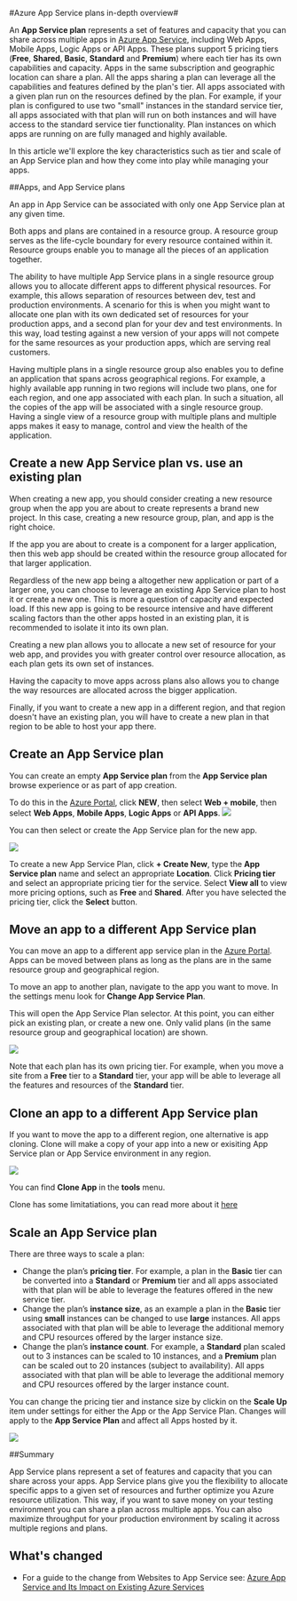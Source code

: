 <properties 
	pageTitle="Azure App Service plans in-depth overview" 
	description="Learn how App Service plans for Azure App Service work, and how they benefit your management experience." 
	keywords="app service, azure app service, scale, scalable, app service plan, app service cost"
	services="app-service" 
	documentationCenter="" 
	authors="btardif" 
	manager="wpickett" 
	editor=""/>

<tags 
	ms.service="app-service" 
	ms.workload="na" 
	ms.tgt_pltfrm="na" 
	ms.devlang="na" 
	ms.topic="article" 
	ms.date="05/18/2016" 
	ms.author="byvinyal"/>

#Azure App Service plans in-depth overview#

An **App Service plan** represents a set of features and capacity that you can share across multiple apps in [Azure App Service](http://go.microsoft.com/fwlink/?LinkId=529714), including Web Apps, Mobile Apps, Logic Apps or API Apps. These plans support 5 pricing tiers (**Free**, **Shared**, **Basic**, **Standard** and **Premium**) where each tier has its own capabilities and capacity. Apps in the same subscription and geographic location can share a plan. All the apps sharing a plan can leverage all the capabilities and features defined by the plan's tier. All apps associated with a given plan run on the resources defined by the plan. For example, if your plan is configured to use two "small" instances in the standard service tier, all apps associated with that plan will run on both instances and will have access to the standard service tier functionality. Plan instances on which apps are running on are fully managed and highly available.

In this article we'll explore the key characteristics such as tier and scale of an App Service plan and how they come into play while managing your apps.

##Apps, and App Service plans

An app in App Service can be associated with only one App Service plan at any given time. 

Both apps and plans are contained in a resource group. A resource group serves as the life-cycle boundary for every resource contained within it. Resource groups enable you to manage all the pieces of an application together.

The ability to have multiple App Service plans in a single resource group allows you to allocate different apps to different physical resources. For example, this allows separation of resources between dev, test and production environments. A scenario for this is when you might want to allocate one plan with its own dedicated set of resources for your production apps, and a second plan for your dev and test environments. In this way, load testing against a new version of your apps will not compete for the same resources as your production apps, which are serving real customers.

Having multiple plans in a single resource group also enables you to define an application that spans across geographical regions. For example, a highly available app running in two regions will include two plans, one for each region, and one app associated with each plan. In such a situation, all the copies of the app will be associated with a single resource group. Having a single view of a resource group with multiple plans and multiple apps makes it easy to manage, control and view the health of the application.

## Create a new App Service plan vs. use an existing plan

When creating a new app, you should consider creating a new resource group when the app you are about to create represents a brand new project. In this case, creating a new resource group, plan, and app is the right choice.

If the app you are about to create is a component for a larger application, then this web app should be created within the resource group allocated for that larger application.

Regardless of the new app being a altogether new application or part of a larger one, you can choose to leverage an existing App Service plan to host it or create a new one. This is more a question of capacity and expected load. If this new app is going to be resource intensive and have different scaling factors than the other apps hosted in an existing plan, it is recommended to isolate it into its own plan.

Creating a new plan allows you to allocate a new set of resource for your web app, and provides you with greater control over resource allocation, as each plan gets its own set of instances.
 
Having the capacity to move apps across plans also allows you to change the way resources are allocated across the bigger application.
 
Finally, if you want to create a new app in a different region, and that region doesn't have an existing plan, you will have to create a new plan in that region to be able to host your app there.

## Create an App Service plan

You can create an empty **App Service plan** from the **App Service plan** browse experience or as part of app creation.

To do this in the [Azure Portal](http://go.microsoft.com/fwlink/?LinkId=529715), click **NEW**, then select **Web + mobile**, then select **Web Apps**, **Mobile Apps**, **Logic Apps** or **API Apps**. 
![][createWebApp]

You can then select or create the App Service plan for the new app.
  
 ![][createASP]

To create a new App Service Plan, click **+ Create New**, type the **App Service plan** name and select an appropriate **Location**.  Click **Pricing tier** and select an appropriate pricing tier for the service. Select **View all** to view more pricing options, such as **Free** and **Shared**.  After you have selected the pricing tier, click the **Select** button. 
 
## Move an app to a different App Service plan

You can move an app to a different app service plan in the [Azure Portal](https://portal.azure.com). Apps can be moved between plans as long as the plans are in the same resource group and geographical region.

To move an app to another plan, navigate to the app you want to move. In the settings menu look for **Change App Service Plan**.
 
This will open the App Service Plan selector. At this point, you can either pick an existing plan, or create a new one. Only valid plans (in the same resource group and geographical location) are shown.

![][change]

Note that each plan has its own pricing tier. For example, when you move a site from a **Free** tier to a **Standard** tier, your app will be able to leverage all the features and resources of the **Standard** tier.

## Clone an app to a different App Service plan
If you want to move the app to a different region, one alternative is app cloning. Clone will make a copy of your app into a new or exisiting App Service plan or App Service environment in any region.

 ![][appclone]
 
You can find **Clone App** in the **tools** menu. 

Clone has some limitatiations, you can read more about it [here](../app-service-web/app-service-web-app-cloning-portal.md)

## Scale an App Service plan

There are three ways to scale a plan:

- Change the plan’s **pricing tier**. For example, a plan in the **Basic** tier can be converted into a **Standard** or **Premium** tier and all apps associated with that plan will be able to leverage the features offered in the new service tier.
- Change the plan’s **instance size**, as an example a plan in the **Basic** tier using **small** instances can be changed to use **large** instances. All apps associated with that plan will be able to leverage the additional memory and CPU resources offered by the larger instance size.
- Change the plan’s **instance count**. For example, a **Standard** plan scaled out to 3 instances can be scaled to 10 instances, and a **Premium** plan can be scaled out to 20 instances (subject to availability). All apps associated with that plan will be able to leverage the additional memory and CPU resources offered by the larger instance count.

You can change the pricing tier and instance size by clickin on the **Scale Up** item under settings for either the App or the App Service Plan. Changes will apply to the **App Service Plan** and affect all Apps hosted by it.
 
 ![][pricingtier]

##Summary

App Service plans represent a set of features and capacity that you can share across your apps. App Service plans give you the flexibility to allocate specific apps to a given set of resources and further optimize you Azure resource utilization. This way, if you want to save money on your testing environment you can share a plan across multiple apps. You can also maximize throughput for your production environment by scaling it across multiple regions and plans.

## What's changed

* For a guide to the change from Websites to App Service see: [Azure App Service and Its Impact on Existing Azure Services](http://go.microsoft.com/fwlink/?LinkId=529714)
   
[pricingtier]: ./media/azure-web-sites-web-hosting-plans-in-depth-overview/appserviceplan-pricingtier.png
[assign]: ./media/azure-web-sites-web-hosting-plans-in-depth-overview/assing-appserviceplan.png
[change]: ./media/azure-web-sites-web-hosting-plans-in-depth-overview/change-appserviceplan.png
[createASP]: ./media/azure-web-sites-web-hosting-plans-in-depth-overview/create-appserviceplan.png
[createWebApp]: ./media/azure-web-sites-web-hosting-plans-in-depth-overview/create-web-app.png
[appclone]: ./media/azure-web-sites-web-hosting-plans-in-depth-overview/app-clone.png
